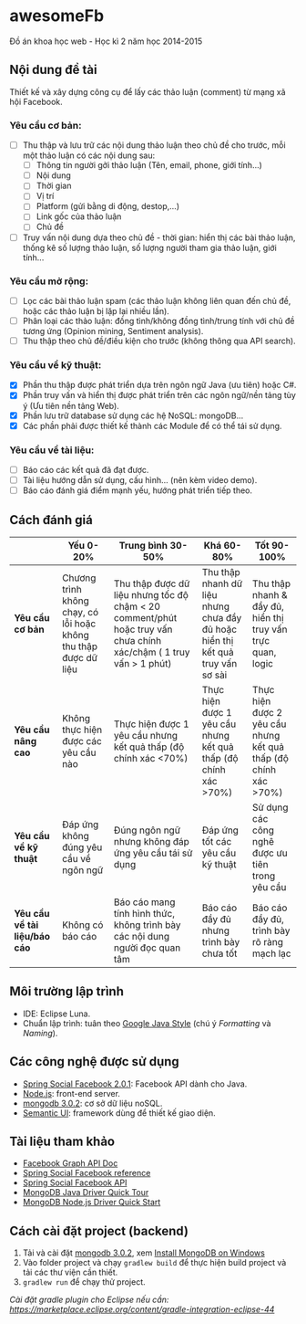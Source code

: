 # awesomeFb
Đồ án khoa học web - Học kì 2 năm học 2014-2015

## Nội dung đề tài
Thiết kế và xây dựng công cụ để lấy các thảo luận (comment) từ mạng xã hội Facebook.

### Yêu cầu cơ bản:
- [ ] Thu thập và lưu trữ các nội dung thảo luận theo chủ đề cho trước, mỗi một
thảo luận có các nội dung sau: 
  - [ ] Thông tin người gởi thảo luận (Tên, email, phone, giới tính...)
  - [ ] Nội dung
  - [ ] Thời gian
  - [ ] Vị trí
  - [ ] Platform (gửi bằng di động, destop,...)
  - [ ] Link gốc của thảo luận
  - [ ] Chủ đề
- [ ] Truy vấn nội dung dựa theo chủ đề - thời gian: hiển thị các bài thảo luận, thống
kê số lượng thảo luận, số lượng người tham gia thảo luận, giới tính...

### Yêu cầu mở rộng:
- [ ] Lọc các bài thảo luận spam (các thảo luận không liên quan đến chủ đề, hoặc các
thảo luận bị lặp lại nhiều lần).
- [ ] Phân loại các thảo luận: đồng tình/không đồng tình/trung tính với chủ đề tương
ứng (Opinion mining, Sentiment analysis).
- [ ] Thu thập theo chủ đề/điều kiện cho trước (không thông qua API search).

### Yêu cầu về kỹ thuật:
- [x] Phần thu thập được phát triển dựa trên ngôn ngữ Java (ưu tiên) hoặc C#.
- [x] Phần truy vấn và hiển thị được phát triển trên các ngôn ngữ/nền tảng tùy ý (Ưu
tiên nền tảng Web).
- [x] Phần lưu trữ database sử dụng các hệ NoSQL: mongoDB…
- [x] Các phần phải được thiết kế thành các Module để có thể tái sử dụng.

### Yêu cầu về tài liệu:
- [ ] Báo cáo các kết quả đã đạt được.
- [ ] Tài liệu hướng dẫn sử dụng, cấu hình… (nên kèm video demo).
- [ ] Báo cáo đánh giá điểm mạnh yếu, hướng phát triển tiếp theo.

## Cách đánh giá

|  | Yếu 0-20% | Trung bình 30-50% |  Khá 60-80% | Tốt 90-100% |
| ------------- | ------------- | ------------- | ------------- | ------------- |
| <b>Yêu cầu cơ bản</b> | Chương trình không chạy, có lỗi hoặc không thu thập được dữ liệu | Thu thập được dữ liệu nhưng tốc độ chậm < 20 comment/phút hoặc truy vấn chưa chính xác/chậm ( 1 truy vấn > 1 phút) | Thu thập nhanh dữ liệu nhưng chưa đầy đủ hoặc hiển thị kết quả truy vấn sơ sài | Thu thập nhanh & đầy đủ, hiển thị truy vấn trực quan, logic |
| <b>Yêu cầu nâng cao</b> | Không thực hiện được các yêu cầu nào | Thực hiện được 1 yêu cầu nhưng kết quả thấp (độ chính xác <70%) | Thực hiện được 1 yêu cầu nhưng kết quả thấp (độ chính xác >70%) | Thực hiện được 2 yêu cầu nhưng kết quả thấp (độ chính xác >70%) |
| <b>Yêu cầu về kỹ thuật</b> | Đáp ứng không đúng yêu cầu về ngôn ngữ | Đúng ngôn ngữ nhưng không đáp ứng yêu cầu tái sử dụng | Đáp ứng tốt các yêu cầu kỹ thuật | Sử dụng các công nghê được ưu tiên trong yêu cầu |
| <b>Yêu cầu về tài liệu/báo cáo</b> | Không có báo cáo | Báo cáo mang tính hình thức, không trình bày các nội dung người đọc quan tâm | Báo cáo đầy đủ nhưng trình bày chưa tốt | Báo cáo đầy đủ, trình bày rõ ràng mạch lạc |

## Môi trường lập trình

* IDE: Eclipse Luna.
* Chuẩn lập trình: tuân theo [Google Java Style](https://google-styleguide.googlecode.com/svn/trunk/javaguide.html) (chú ý *Formatting* và *Naming*).

## Các công nghệ được sử dụng

* [Spring Social Facebook 2.0.1](http://projects.spring.io/spring-social-facebook/): Facebook API dành cho Java.
* [Node.js](https://nodejs.org/): front-end server.
* [mongodb 3.0.2](https://www.mongodb.org/): cơ sở dữ liệu noSQL.
* [Semantic UI](http://semantic-ui.com/): framework dùng để thiết kế giao diện.

## Tài liệu tham khảo

* [Facebook Graph API Doc](https://developers.facebook.com/docs/graph-api)
* [Spring Social Facebook reference](http://docs.spring.io/spring-social-facebook/docs/2.0.1.RELEASE/reference/htmlsingle/)
* [Spring Social Facebook API](http://docs.spring.io/spring-social-facebook/docs/2.0.1.RELEASE/apidocs/)
* [MongoDB Java Driver Quick Tour](http://mongodb.github.io/mongo-java-driver/2.13/getting-started/quick-tour/)
* [MongoDB Node.js Driver Quick Start](http://mongodb.github.io/node-mongodb-native/2.0/)

## Cách cài đặt project (backend)

1. Tải và cài đặt [mongodb 3.0.2](https://www.mongodb.org/), xem [Install MongoDB on Windows](http://docs.mongodb.org/getting-started/shell/tutorial/install-mongodb-on-windows/)
2. Vào folder project và chạy ```gradlew build``` để thực hiện build project và tải các thư viện cần thiết.
3. ```gradlew run``` để chạy thử project.

*Cài đặt gradle plugin cho Eclipse nếu cần: https://marketplace.eclipse.org/content/gradle-integration-eclipse-44*

